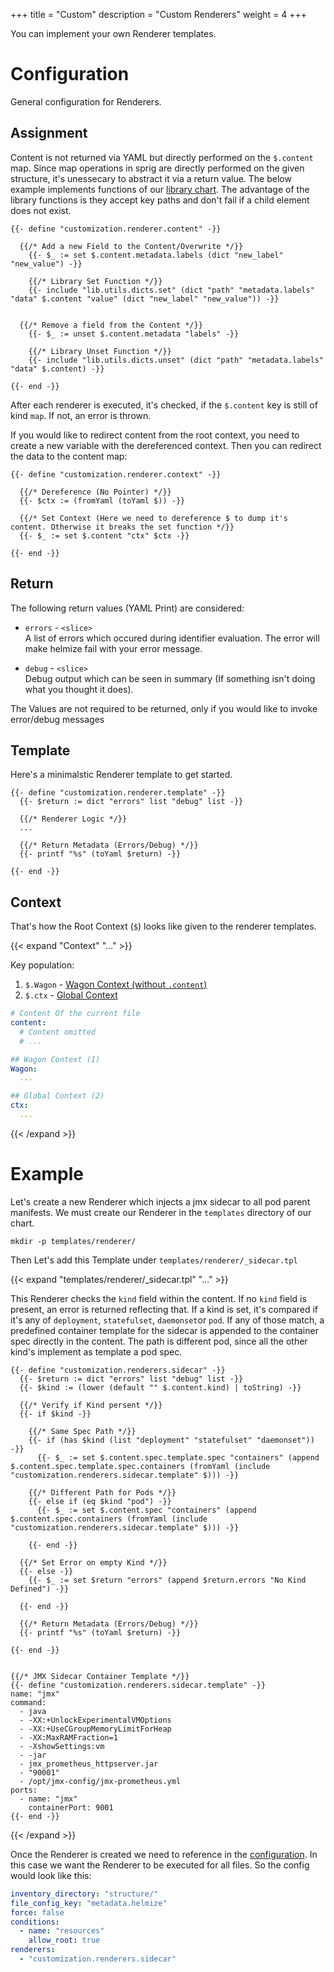 +++
title = "Custom"
description = "Custom Renderers"
weight = 4
+++

You can implement your own Renderer templates.

# Configuration

General configuration for Renderers.

## Assignment

Content is not returned via YAML but directly performed on the `$.content` map. Since map operations in sprig are directly performed on the given structure, it's unessecary to abstract it via a return value. The below example implements functions of our [library chart](../templating/#library). The advantage of the library functions is they accept key paths and don't fail if a child element does not exist.


```go-html-template
{{- define "customization.renderer.content" -}}

  {{/* Add a new Field to the Content/Overwrite */}}
    {{- $_ := set $.content.metadata.labels (dict "new_label" "new_value") -}}

    {{/* Library Set Function */}}
    {{- include "lib.utils.dicts.set" (dict "path" "metadata.labels" "data" $.content "value" (dict "new_label" "new_value")) -}}


  {{/* Remove a field from the Content */}}
    {{- $_ := unset $.content.metadata "labels" -}}

    {{/* Library Unset Function */}}
    {{- include "lib.utils.dicts.unset" (dict "path" "metadata.labels" "data" $.content) -}}

{{- end -}}
```


After each renderer is executed, it's checked, if the `$.content` key is still of kind `map`. If not, an error is thrown.


If you would like to redirect content from the root context, you need to create a new variable with the dereferenced context. Then you can redirect the data to the content map:

```go-text-template
{{- define "customization.renderer.context" -}}

  {{/* Dereference (No Pointer) */}}
  {{- $ctx := (fromYaml (toYaml $)) -}}

  {{/* Set Context (Here we need to dereference $ to dump it's content. Otherwise it breaks the set function */}}
  {{- $_ := set $.content "ctx" $ctx -}}

{{- end -}}
```
## Return

The following return values (YAML Print) are considered:

* `errors` - `<slice>` <br>
  A list of errors which occured during identifier evaluation. The error will make helmize fail with your error message. 

* `debug` - `<slice>` <br>
  Debug output which can be seen in summary (If something isn't doing what you thought it does).

The Values are not required to be returned, only if you would like to invoke error/debug messages

## Template

Here's a minimalstic Renderer template to get started.

```go-text-template
{{- define "customization.renderer.template" -}}
  {{- $return := dict "errors" list "debug" list -}}

  {{/* Renderer Logic */}}
  ... 

  {{/* Return Metadata (Errors/Debug) */}}
  {{- printf "%s" (toYaml $return) -}}
  
{{- end -}}
```

## Context

That's how the Root Context (`$`) looks like given to the renderer templates.

{{< expand "Context" "..." >}}

Key population:

  1. `$.Wagon` - [Wagon Context (without `.content`)](#wagon-context)
  2. `$.ctx` - [Global Context](../../templating/#global-context)

```yaml
# Content Of the current file
content:
  # Content omitted
  # ...

## Wagon Context (1)
Wagon:
  ...

## Global Context (2)
ctx:
  ...
```
{{< /expand >}}

# Example

Let's create a new Renderer which injects a jmx sidecar to all pod parent manifests. We must create our Renderer in the `templates` directory of our chart.

```Shell
mkdir -p templates/renderer/
```

Then Let's add this Template under `templates/renderer/_sidecar.tpl`

{{< expand "templates/renderer/_sidecar.tpl" "..." >}}

This Renderer checks the `kind` field within the content. If no `kind` field is present, an error is returned reflecting that. If a kind is set, it's compared if it's  any of `deployment`, `statefulset`, `daemonset`or `pod`. If any of those match, a predefined container template for the sidecar is appended to the container spec directly in the content. The path is different pod, since all the other kind's implement as template a pod spec. 


```go-text-template
{{- define "customization.renderers.sidecar" -}}
  {{- $return := dict "errors" list "debug" list -}}
  {{- $kind := (lower (default "" $.content.kind) | toString) -}}

  {{/* Verify if Kind persent */}}
  {{- if $kind -}}

    {{/* Same Spec Path */}}
    {{- if (has $kind (list "deployment" "statefulset" "daemonset")) -}}
      {{- $_ := set $.content.spec.template.spec "containers" (append $.content.spec.template.spec.containers (fromYaml (include "customization.renderers.sidecar.template" $))) -}}
  
    {{/* Different Path for Pods */}}
    {{- else if (eq $kind "pod") -}}
      {{- $_ := set $.content.spec "containers" (append $.content.spec.containers (fromYaml (include "customization.renderers.sidecar.template" $))) -}}
  
    {{- end -}}

  {{/* Set Error on empty Kind */}}
  {{- else -}}
    {{- $_ := set $return "errors" (append $return.errors "No Kind Defined") -}}

  {{- end -}}

  {{/* Return Metadata (Errors/Debug) */}}
  {{- printf "%s" (toYaml $return) -}}
  
{{- end -}}


{{/* JMX Sidecar Container Template */}}
{{- define "customization.renderers.sidecar.template" -}}
name: "jmx"
command:
  - java
  - -XX:+UnlockExperimentalVMOptions
  - -XX:+UseCGroupMemoryLimitForHeap
  - -XX:MaxRAMFraction=1
  - -XshowSettings:vm
  - -jar
  - jmx_prometheus_httpserver.jar
  - "90001"
  - /opt/jmx-config/jmx-prometheus.yml
ports:
  - name: "jmx"
    containerPort: 9001
{{- end -}}
```
{{< /expand >}}

Once the Renderer is created we need to reference in the [configuration](#reference). In this case we want the Renderer to be executed for all files. So the config would look like this:

```yaml
inventory_directory: "structure/"
file_config_key: "metadata.helmize"
force: false
conditions:
  - name: "resources"
    allow_root: true
renderers:
  - "customization.renderers.sidecar"
```